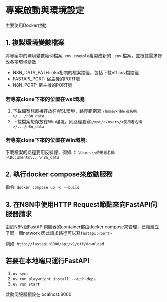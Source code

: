 # 專案啟動與環境設定

主要使用Docker啟動

## 1. 複製環境變數檔案

將專案中的環境變數範例檔案`.env.example`複製成新的 `.env` 檔案，並根據需求修改各項環境變數

- N8N_DATA_PATH: n8n相關的檔案路徑，包括下載etf csv檔路徑
- FASTAPI_PORT: 宿主機的PORT號
- N8N_PORT: 宿主機的PORT號


### 若專案clone下來的位置在wsl環境:

1. 下載檔案想直接存放在WSL環境，路徑範例寫:`/home/<使用者名稱>/.../n8n_data`
2. 下載檔案想存放在Win環境，則路徑要寫:`/mnt/c/users/<使用者名稱>/.../n8n_data`

### 若專案clone下來的位置在Win環境:

下載檔案的路徑要用反斜線，例如: `C:\Users\<使用者名稱>\Documents\...\n8n_data`

## 2. 執行docker compose來啟動服務

指令: `docker compose up -d --build`

## 3. 在N8N中使用HTTP Request節點來向FastAPI伺服器請求

由於N8N跟FastAPI伺服器的container都由docker compose來管理，已經建立了同一個network
因此請求路徑可以寫`fastapi:<port>`

例如:
`http://fastapi:8000/api/v1/etf/download`

## 若要在本地端只運行FastAPI

1. `uv sync`
2. `uv run playwright install --with-deps`
3. `uv run start`

啟動伺服器預設在localhost:8000







